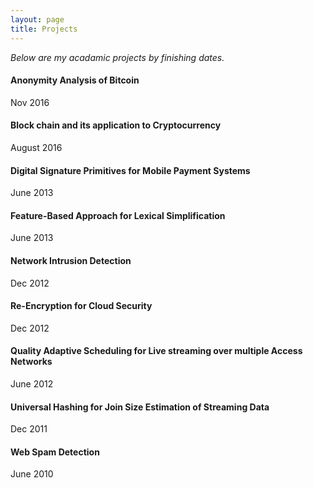 ```yaml
---
layout: page
title: Projects
---
```

*Below are my acadamic projects by finishing dates.*

#### Anonymity Analysis of Bitcoin
Nov 2016

#### Block chain and its application to Cryptocurrency
August 2016

#### Digital Signature Primitives for Mobile Payment Systems
June 2013

#### Feature-Based Approach for Lexical Simplification
June 2013

#### Network Intrusion Detection
Dec 2012

#### Re-Encryption for Cloud Security
Dec 2012

#### Quality Adaptive Scheduling for Live streaming over multiple Access Networks
June 2012

#### Universal Hashing for Join Size Estimation of Streaming Data
Dec 2011

#### Web Spam Detection
June 2010